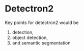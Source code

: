 # Detectron2

Key points for detectron2 would be 
1. detection,
2. object detection,
3. and semantic segmentation
